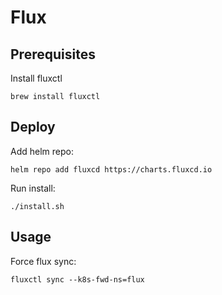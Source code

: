 # Flux

## Prerequisites
Install fluxctl
```
brew install fluxctl
```

## Deploy
Add helm repo:
```
helm repo add fluxcd https://charts.fluxcd.io
```

Run install:
```
./install.sh
```

## Usage
Force flux sync:
```
fluxctl sync --k8s-fwd-ns=flux
```
